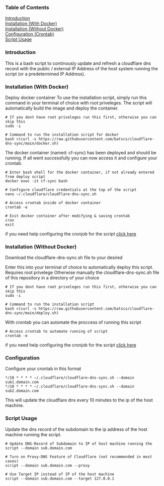 ### Table of Contents  
[Introduction](#introduction)  
[Installation (With Docker)](#docker-installation)  
[Installation (Without Docker)](#installation)  
[Configuration (Crontab)](#configuration)  
[Script Usage](#script)  

<a name="introduction"/>

### Introduction
This is a bash script to continously update and refresh a cloudflare dns record with the public / external IP Address of the host system running the script (or a predetermined IP Address).

<a name="docker-installation"/>

### Installation (With Docker)
Deploy docker container
To use the installation script, simply run this command in your terminal of choice with root priveleges. The script will automatically build the image and deploy the container.
```
# If you dont have root priveleges run this first, otherwise you can skip this
sudo -i

# Command to run the installation script for docker
bash <(curl -s https://raw.githubusercontent.com/batscs/cloudflare-dns-sync/main/docker.sh)
```
The docker container (named: cf-sync) has been deployed and should be running. If all went successfully you can now access it and configure your crontab.
```
# Enter bash shell for the docker container, if not already entered from deploy script
docker exec -it cf-sync bash

# Configure cloudflare credentials at the top of the script
nano ~/.cloudflare/cloudflare-dns-sync.sh

# Access crontab inside of docker container
crontab -e

# Exit docker container after modifying & saving crontab
cron
exit
```
if you need help configuring the cronjob for the script [click here](#configuration)  

<a name="installation"/>

### Installation (Without Docker)
Download the cloudflare-dns-sync.sh file to your desired  
  
Enter this into your terminal of choice to automatically deploy this script. Requires root privelege
Otherwise manually the cloudflare-dns-sync.sh file of this repository in a directory of your choice
```
# If you dont have root priveleges run this first, otherwise you can skip this
sudo -i

# Command to run the installation script
bash <(curl -s https://raw.githubusercontent.com/batscs/cloudflare-dns-sync/main/deploy.sh)
```

With crontab you can automate the proccess of running this script
```
# Access crontab to automate running of script
crontab -e
```
if you need help configuring the cronjob for the script [click here](#configuration)  

<a name="configuration"/>

### Configuration

Configure your crontab in this format
```
*/10 * * * * ~/.cloudflare/cloudflare-dns-sync.sh --domain sub1.domain.com
*/10 * * * * ~/.cloudflare/cloudflare-dns-sync.sh --domain sub2.domain.com
```
This will update the cloudflare dns every 10 minutes to the ip of the host machine. 

<a name="script"/>

### Script Usage
Update the dns record of the subdomain to the ip address of the host machine running the script.
```
# Update DNS-Record of Subdomain to IP of host machine running the 
script --domain sub.domain.com

# Turn on Proxy-DNS Feature of Cloudflare (not recommended in most cases)
script --domain sub.domain.com --proxy

# Use Target IP instead of IP of the host machine
script --domain sub.domain.com --target 127.0.0.1
``` 

